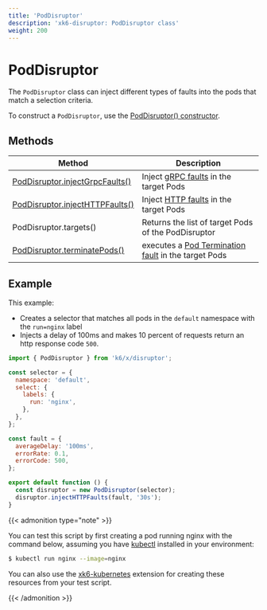 ```yaml
---
title: 'PodDisruptor'
description: 'xk6-disruptor: PodDisruptor class'
weight: 200
---
```


# PodDisruptor

The `PodDisruptor` class can inject different types of faults into the pods that match a selection criteria.

To construct a `PodDisruptor`, use the [PodDisruptor() constructor](https://grafana.com/docs/k6/<K6_VERSION>/javascript-api/xk6-disruptor/poddisruptor/constructor).

## Methods

| Method                                                                                                                                 | Description                                                                                                                                         |
| -------------------------------------------------------------------------------------------------------------------------------------- | --------------------------------------------------------------------------------------------------------------------------------------------------- |
| [PodDisruptor.injectGrpcFaults()](https://grafana.com/docs/k6/<K6_VERSION>/javascript-api/xk6-disruptor/poddisruptor/injectgrpcfaults) | Inject [gRPC faults](https://grafana.com/docs/k6/<K6_VERSION>/javascript-api/xk6-disruptor/faults/grpc) in the target Pods                          |
| [PodDisruptor.injectHTTPFaults()](https://grafana.com/docs/k6/<K6_VERSION>/javascript-api/xk6-disruptor/poddisruptor/injecthttpfaults) | Inject [HTTP faults](https://grafana.com/docs/k6/<K6_VERSION>/javascript-api/xk6-disruptor/faults/http) in the target Pods                          |
| PodDisruptor.targets()                                                                                                                 | Returns the list of target Pods of the PodDisruptor                                                                                                 |
| [PodDisruptor.terminatePods()](https://grafana.com/docs/k6/<K6_VERSION>/javascript-api/xk6-disruptor/poddisruptor/terminate-pods)      | executes a [Pod Termination fault](https://grafana.com/docs/k6/<K6_VERSION>/javascript-api/xk6-disruptor/faults/pod-termination) in the target Pods |

## Example

This example:

- Creates a selector that matches all pods in the `default` namespace with the `run=nginx` label
- Injects a delay of 100ms and makes 10 percent of requests return an http response code `500`.

```javascript
import { PodDisruptor } from 'k6/x/disruptor';

const selector = {
  namespace: 'default',
  select: {
    labels: {
      run: 'nginx',
    },
  },
};

const fault = {
  averageDelay: '100ms',
  errorRate: 0.1,
  errorCode: 500,
};

export default function () {
  const disruptor = new PodDisruptor(selector);
  disruptor.injectHTTPFaults(fault, '30s');
}
```

{{< admonition type="note" >}}

You can test this script by first creating a pod running nginx with the command below, assuming you have [kubectl](https://kubernetes.io/docs/tasks/tools/#kubectl) installed in your environment:

```bash
$ kubectl run nginx --image=nginx
```

You can also use the [xk6-kubernetes](https://github.com/grafana/xk6-kubernetes) extension for creating these resources from your test script.

{{< /admonition >}}
